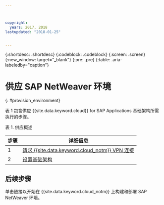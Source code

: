 ```yaml
---



copyright:
  years: 2017, 2018
lastupdated: "2018-01-25"


---
```


{:shortdesc: .shortdesc}
{:codeblock: .codeblock}
{:screen: .screen}
{:new_window: target="_blank"}
{:pre: .pre}
{:table: .aria-labeledby="caption"}


# 供应 SAP NetWeaver 环境
{: #provision_environment}

表 1 包含供应 {{site.data.keyword.cloud}} for SAP Applications 基础架构所需执行的步骤。 

表 1. 供应概述

| 步骤| 详细信息|
| --- | --- |
| 1 | [请求 {{site.data.keyword.cloud_notm}} VPN 连接](/docs/infrastructure/sap-netweaver/sap-requesting-setting-up-VPN.html) |
| 2 | [设置基础架构](/docs/infrastructure/sap-netweaver/sap-setting-up-infrastructure.html) |

## 后续步骤

单击链接以开始在 {{site.data.keyword.cloud_notm}} 上构建和部署 SAP NetWeaver 环境。
